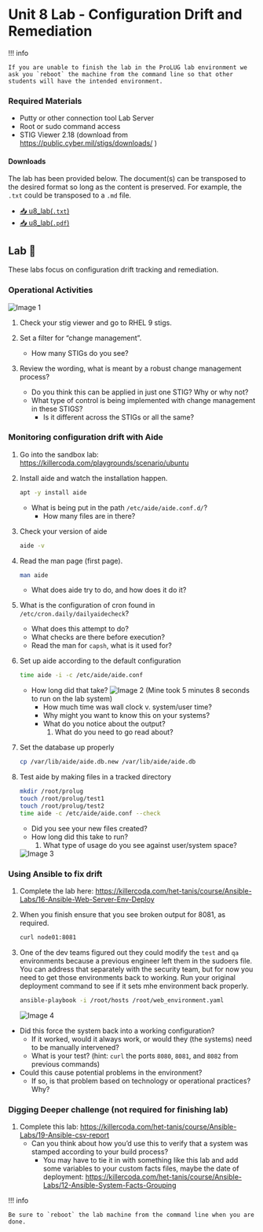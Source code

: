 # Unit 8 Lab - Configuration Drift and Remediation

!!! info

    If you are unable to finish the lab in the ProLUG lab environment we ask you `reboot` the machine from the command line so that other students will have the intended environment.

### Required Materials

- Putty or other connection tool Lab Server
- Root or sudo command access
- STIG Viewer 2.18 (download from <https://public.cyber.mil/stigs/downloads/> )

#### Downloads

The lab has been provided below. The document(s) can be transposed to
the desired format so long as the content is preserved. For example, the `.txt`
could be transposed to a `.md` file.

- <a href="../../assets/psc/downloads/u8/u8_lab.txt" target="_blank" download>📥 u8_lab(`.txt`)</a>
- <a href="../../assets/psc/downloads/u8/u8_lab.pdf" target="_blank" download>📥 u8_lab(`.pdf`)</a>

## Lab 🧪

These labs focus on configuration drift tracking and remediation.

### Operational Activities

<img src="../../assets/psc/images/u8/image1.jpeg" alt="Image 1" />

1. Check your stig viewer and go to RHEL 9 stigs.

2. Set a filter for “change management”.
    - How many STIGs do you see?

3. Review the wording, what is meant by a robust change management process?
    - Do you think this can be applied in just one STIG? Why or why not?
    - What type of control is being implemented with change management in these STIGS?
        - Is it different across the STIGs or all the same?

### Monitoring configuration drift with Aide

1. Go into the sandbox lab: <https://killercoda.com/playgrounds/scenario/ubuntu>

2. Install aide and watch the installation happen.
   ```bash linenums="1"
   apt -y install aide
   ```
    - What is being put in the path `/etc/aide/aide.conf.d/`?
        - How many files are in there?

3. Check your version of aide
   ```bash linenums="1"
   aide -v
   ```

4. Read the man page (first page).
   ```bash linenums="1"
   man aide
   ```
    - What does aide try to do, and how does it do it?

5. What is the configuration of cron found in `/etc/cron.daily/dailyaidecheck`?
    - What does this attempt to do?
    - What checks are there before execution?
    - Read the man for `capsh`, what is it used for?

6. Set up aide according to the default configuration
   ```bash linenums="1"
   time aide -i -c /etc/aide/aide.conf
   ```
    - How long did that take?
      <img src="../../assets/psc/images/u8/image2.jpeg" alt="Image 2" />
      (Mine took 5 minutes 8 seconds to run on the lab system)
        - How much time was wall clock v. system/user time?
        - Why might you want to know this on your systems?
        - What do you notice about the output?
            1. What do you need to go read about?

7. Set the database up properly
   ```bash linenums="1"
   cp /var/lib/aide/aide.db.new /var/lib/aide/aide.db
   ```

8. Test aide by making files in a tracked directory
   ```bash linenums="1"
   mkdir /root/prolug
   touch /root/prolug/test1
   touch /root/prolug/test2
   time aide -c /etc/aide/aide.conf --check
   ```
    - Did you see your new files created?
    - How long did this take to run?
        1. What type of usage do you see against user/system space?
    <img src="../../assets/psc/images/u8/image3.png" alt="Image 3" />

### Using Ansible to fix drift

1. Complete the lab here: <https://killercoda.com/het-tanis/course/Ansible-Labs/16-Ansible-Web-Server-Env-Deploy>

2. When you finish ensure that you see broken output for 8081, as required.
   ```bash linenums="1"
   curl node01:8081
   ```

3. One of the dev teams figured out they could modify the `test` and `qa`
   environments because a previous engineer left them in the sudoers file. You can
   address that separately with the security team, but for now you need to get those
   environments back to working. Run your original deployment command to see if it sets
   mhe environment back properly.
   ```bash linenums="1"
   ansible-playbook -i /root/hosts /root/web_environment.yaml
   ```
   <img src="../../assets/psc/images/u8/image4.png" alt="Image 4" />

- Did this force the system back into a working configuration?
    - If it worked, would it always work, or would they (the systems) need to be
      manually intervened?
    - What is your test? (hint: `curl` the ports `8080`, `8081`, and `8082` from previous commands)
- Could this cause potential problems in the environment?
    - If so, is that problem based on technology or operational practices? Why?

### Digging Deeper challenge (not required for finishing lab)

1. Complete this lab: <https://killercoda.com/het-tanis/course/Ansible-Labs/19-Ansible-csv-report>
    - Can you think about how you’d use this to verify that a system was stamped
      according to your build process?
        - You may have to tie it in with something like this lab and add some variables
          to your custom facts files, maybe the date of deployment:
          <https://killercoda.com/het-tanis/course/Ansible-Labs/12-Ansible-System-Facts-Grouping>

!!! info

    Be sure to `reboot` the lab machine from the command line when you are done.

